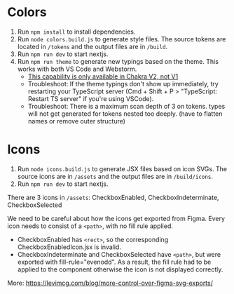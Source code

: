 # Colors
1. Run `npm install` to install dependencies.
2. Run `node colors.build.js` to generate style files. The source tokens are located in `/tokens` and the output files are in `/build`.
3. Run `npm run dev` to start nextjs.
4. Run `npm run theme` to generate new typings based on the theme. This works with both VS Code and Webstorm.
    - [This capability is only available in Chakra V2, not V1](https://chakra-ui.com/docs/styled-system/cli)
    - Troubleshoot: If the theme typings don't show up immediately, try restarting your TypeScript server (Cmd + Shift + P > "TypeScript: Restart TS server" if you're using VSCode).
    - Troubleshoot: There is a maximum scan depth of 3 on tokens. types will not get generated for tokens nested too deeply. (have to flatten names or remove outer structure)

# Icons
1. Run `node icons.build.js` to generate JSX files based on icon SVGs. The source icons are in `/assets` and the output files are in `/build/icons`.
2. Run `npm run dev` to start nextjs.

There are 3 icons in `/assets`: CheckboxEnabled, CheckboxIndeterminate, CheckboxSelected

We need to be careful about how the icons get exported from Figma. Every icon needs to consist of a `<path>`, with no fill rule applied.
- CheckboxEnabled has `<rect>`, so the corresponding CheckboxEnabledIcon.jsx is invalid.
- CheckboxIndeterminate and CheckboxSelected have `<path>`, but were exported with fill-rule="evenodd". As a result, the fill rule had to be applied to the component otherwise the icon is not displayed correctly.

More: https://levimcg.com/blog/more-control-over-figma-svg-exports/